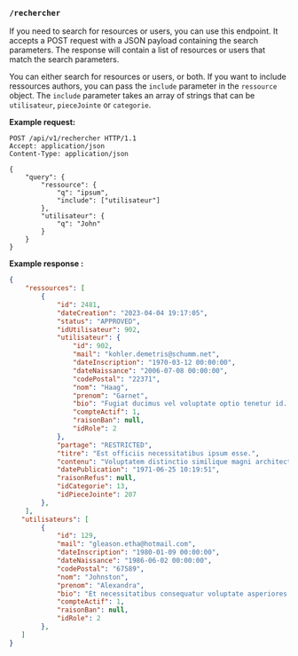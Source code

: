 ### `/rechercher`

If you need to search for resources or users, you can use this endpoint. It accepts a POST request with a JSON payload containing the search parameters. The response will contain a list of resources or users that match the search parameters.

You can either search for resources or users, or both. If you want to include ressources authors, you can pass the `include` parameter in the `ressource` object. The `include` parameter takes an array of strings that can be `utilisateur`, `pieceJointe` or `categorie`. 

**Example request:**
```http
POST /api/v1/rechercher HTTP/1.1
Accept: application/json
Content-Type: application/json

{
    "query": {
        "ressource": {
            "q": "ipsum",
            "include": ["utilisateur"]
        },
        "utilisateur": {
            "q": "John"
        }
    }
}
```

**Example response :**
```json
{
    "ressources": [
        {
            "id": 2481,
            "dateCreation": "2023-04-04 19:17:05",
            "status": "APPROVED",
            "idUtilisateur": 902,
            "utilisateur": {
                "id": 902,
                "mail": "kohler.demetris@schumm.net",
                "dateInscription": "1970-03-12 00:00:00",
                "dateNaissance": "2006-07-08 00:00:00",
                "codePostal": "22371",
                "nom": "Haag",
                "prenom": "Garnet",
                "bio": "Fugiat ducimus vel voluptate optio tenetur id. Provident est quis voluptatibus et. Itaque quod corrupti unde ex fugit. Quos odio inventore id aut in reiciendis qui.",
                "compteActif": 1,
                "raisonBan": null,
                "idRole": 2
            },
            "partage": "RESTRICTED",
            "titre": "Est officiis necessitatibus ipsum esse.",
            "contenu": "Voluptatem distinctio similique magni architecto esse ipsa. Doloribus non voluptas eaque omnis quae laudantium. Nesciunt omnis quos cupiditate. Quasi nesciunt qui porro aut quisquam.",
            "datePublication": "1971-06-25 10:19:51",
            "raisonRefus": null,
            "idCategorie": 13,
            "idPieceJointe": 207
        },
    ],
   "utilisateurs": [
        {
            "id": 129,
            "mail": "gleason.etha@hotmail.com",
            "dateInscription": "1980-01-09 00:00:00",
            "dateNaissance": "1986-06-02 00:00:00",
            "codePostal": "67589",
            "nom": "Johnston",
            "prenom": "Alexandra",
            "bio": "Et necessitatibus consequatur voluptate asperiores perspiciatis deserunt. Fugit nam fugit maiores incidunt deleniti. Et ex maxime in est quos accusamus doloremque. Eum eos iure ut non neque qui.",
            "compteActif": 1,
            "raisonBan": null,
            "idRole": 2
        },
   ]
}
```
